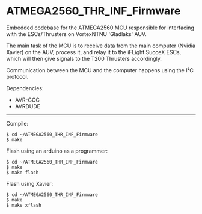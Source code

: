 # ATMEGA2560_THR_INF_Firmware

Embedded codebase for the ATMEGA2560 MCU responsible for interfacing with the ESCs/Thrusters on VortexNTNU 'Gladlaks' AUV.

The main task of the MCU is to receive data from the main computer (Nvidia Xavier) on the AUV, process it, and relay it to the iFLight SucceX ESCs, which will then give signals to the T200 Thrusters accordingly.

Communication between the MCU and the computer happens using the I²C protocol.

Dependencies:
- AVR-GCC
- AVRDUDE
---
Compile:
```
$ cd ~/ATMEGA2560_THR_INF_Firmware
$ make
```

Flash using an arduino as a programmer:
```
$ cd ~/ATMEGA2560_THR_INF_Firmware
$ make
$ make flash
```

Flash using Xavier:
```
$ cd ~/ATMEGA2560_THR_INF_Firmware
$ make
$ make xflash
```
